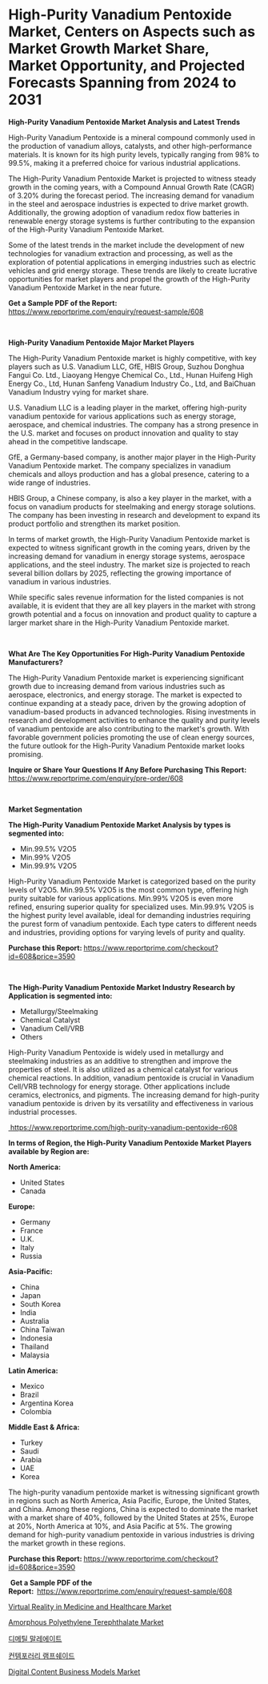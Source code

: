 <p><h1>High-Purity Vanadium Pentoxide Market, Centers on Aspects such as Market Growth Market Share, Market Opportunity, and Projected Forecasts Spanning from 2024 to 2031</h1></p><p><strong>High-Purity Vanadium Pentoxide Market Analysis and Latest Trends</strong></p>
<p><p>High-Purity Vanadium Pentoxide is a mineral compound commonly used in the production of vanadium alloys, catalysts, and other high-performance materials. It is known for its high purity levels, typically ranging from 98% to 99.5%, making it a preferred choice for various industrial applications.</p><p>The High-Purity Vanadium Pentoxide Market is projected to witness steady growth in the coming years, with a Compound Annual Growth Rate (CAGR) of 3.20% during the forecast period. The increasing demand for vanadium in the steel and aerospace industries is expected to drive market growth. Additionally, the growing adoption of vanadium redox flow batteries in renewable energy storage systems is further contributing to the expansion of the High-Purity Vanadium Pentoxide Market.</p><p>Some of the latest trends in the market include the development of new technologies for vanadium extraction and processing, as well as the exploration of potential applications in emerging industries such as electric vehicles and grid energy storage. These trends are likely to create lucrative opportunities for market players and propel the growth of the High-Purity Vanadium Pentoxide Market in the near future.</p></p>
<p><strong>Get a Sample PDF of the Report:&nbsp;</strong> <a href="https://www.reportprime.com/enquiry/request-sample/608">https://www.reportprime.com/enquiry/request-sample/608</a></p>
<p>&nbsp;</p>
<p><strong>High-Purity Vanadium Pentoxide Major Market Players</strong></p>
<p><p>The High-Purity Vanadium Pentoxide market is highly competitive, with key players such as U.S. Vanadium LLC, GfE, HBIS Group, Suzhou Donghua Fangui Co. Ltd., Liaoyang Hengye Chemical Co., Ltd., Hunan Huifeng High Energy Co., Ltd, Hunan Sanfeng Vanadium Industry Co., Ltd, and BaiChuan Vanadium Industry vying for market share.</p><p>U.S. Vanadium LLC is a leading player in the market, offering high-purity vanadium pentoxide for various applications such as energy storage, aerospace, and chemical industries. The company has a strong presence in the U.S. market and focuses on product innovation and quality to stay ahead in the competitive landscape.</p><p>GfE, a Germany-based company, is another major player in the High-Purity Vanadium Pentoxide market. The company specializes in vanadium chemicals and alloys production and has a global presence, catering to a wide range of industries.</p><p>HBIS Group, a Chinese company, is also a key player in the market, with a focus on vanadium products for steelmaking and energy storage solutions. The company has been investing in research and development to expand its product portfolio and strengthen its market position.</p><p>In terms of market growth, the High-Purity Vanadium Pentoxide market is expected to witness significant growth in the coming years, driven by the increasing demand for vanadium in energy storage systems, aerospace applications, and the steel industry. The market size is projected to reach several billion dollars by 2025, reflecting the growing importance of vanadium in various industries.</p><p>While specific sales revenue information for the listed companies is not available, it is evident that they are all key players in the market with strong growth potential and a focus on innovation and product quality to capture a larger market share in the High-Purity Vanadium Pentoxide market.</p></p>
<p>&nbsp;</p>
<p><strong>What Are The Key Opportunities For High-Purity Vanadium Pentoxide Manufacturers?</strong></p>
<p><p>The High-Purity Vanadium Pentoxide market is experiencing significant growth due to increasing demand from various industries such as aerospace, electronics, and energy storage. The market is expected to continue expanding at a steady pace, driven by the growing adoption of vanadium-based products in advanced technologies. Rising investments in research and development activities to enhance the quality and purity levels of vanadium pentoxide are also contributing to the market's growth. With favorable government policies promoting the use of clean energy sources, the future outlook for the High-Purity Vanadium Pentoxide market looks promising.</p></p>
<p><strong>Inquire or Share Your Questions If Any Before Purchasing This Report:</strong> <a href="https://www.reportprime.com/enquiry/pre-order/608">https://www.reportprime.com/enquiry/pre-order/608</a></p>
<p>&nbsp;</p>
<p><strong>Market Segmentation</strong></p>
<p><strong>The High-Purity Vanadium Pentoxide Market Analysis by types is segmented into:</strong></p>
<p><ul><li>Min.99.5% V2O5</li><li>Min.99% V2O5</li><li>Min.99.9% V2O5</li></ul></p>
<p><p>High-Purity Vanadium Pentoxide Market is categorized based on the purity levels of V2O5. Min.99.5% V2O5 is the most common type, offering high purity suitable for various applications. Min.99% V2O5 is even more refined, ensuring superior quality for specialized uses. Min.99.9% V2O5 is the highest purity level available, ideal for demanding industries requiring the purest form of vanadium pentoxide. Each type caters to different needs and industries, providing options for varying levels of purity and quality.</p></p>
<p><strong>Purchase this Report:&nbsp;</strong><a href="https://www.reportprime.com/checkout?id=608&price=3590">https://www.reportprime.com/checkout?id=608&price=3590</a></p>
<p>&nbsp;</p>
<p><strong>The High-Purity Vanadium Pentoxide Market Industry Research by Application is segmented into:</strong></p>
<p><ul><li>Metallurgy/Steelmaking</li><li>Chemical Catalyst</li><li>Vanadium Cell/VRB</li><li>Others</li></ul></p>
<p><p>High-Purity Vanadium Pentoxide is widely used in metallurgy and steelmaking industries as an additive to strengthen and improve the properties of steel. It is also utilized as a chemical catalyst for various chemical reactions. In addition, vanadium pentoxide is crucial in Vanadium Cell/VRB technology for energy storage. Other applications include ceramics, electronics, and pigments. The increasing demand for high-purity vanadium pentoxide is driven by its versatility and effectiveness in various industrial processes.</p></p>
<p><a href="https://www.reportprime.com/high-purity-vanadium-pentoxide-r608">&nbsp;https://www.reportprime.com/high-purity-vanadium-pentoxide-r608</a></p>
<p><strong>In terms of Region, the High-Purity Vanadium Pentoxide Market Players available by Region are:</strong></p>
<p>
    <p> <strong> North America: </strong>
        <ul>
            <li>United States</li>
            <li>Canada</li>
        </ul>
        </p> 
    <p> <strong> Europe: </strong>
        <ul>
            <li>Germany</li>
            <li>France</li>
            <li>U.K.</li>
            <li>Italy</li>
            <li>Russia</li>
        </ul>
        </p> 
    <p> <strong> Asia-Pacific: </strong>
        <ul>
            <li>China</li>
            <li>Japan</li>
            <li>South Korea</li>
            <li>India</li>
            <li>Australia</li>
            <li>China Taiwan</li>
            <li>Indonesia</li>
            <li>Thailand</li>
            <li>Malaysia</li>
        </ul>
        </p> 
    <p> <strong> Latin America: </strong>
        <ul>
            <li>Mexico</li>
            <li>Brazil</li>
            <li>Argentina Korea</li>
            <li>Colombia</li>
        </ul>
        </p> 
    <p> <strong> Middle East & Africa: </strong>
        <ul>
            <li>Turkey</li>
            <li>Saudi</li>
            <li>Arabia</li>
            <li>UAE</li>
            <li>Korea</li>
        </ul>
    </p>
    </p>
<p><p>The high-purity vanadium pentoxide market is witnessing significant growth in regions such as North America, Asia Pacific, Europe, the United States, and China. Among these regions, China is expected to dominate the market with a market share of 40%, followed by the United States at 25%, Europe at 20%, North America at 10%, and Asia Pacific at 5%. The growing demand for high-purity vanadium pentoxide in various industries is driving the market growth in these regions.</p></p>
<p><strong>Purchase this Report: </strong><a href="https://www.reportprime.com/checkout?id=608&price=3590">https://www.reportprime.com/checkout?id=608&price=3590</a></p>
<p>&nbsp;<strong>Get a Sample PDF of the Report:&nbsp;&nbsp;</strong><a href="https://www.reportprime.com/enquiry/request-sample/608">https://www.reportprime.com/enquiry/request-sample/608</a></p>
<p><strong></strong></p>
<p><p><a href="https://issuu.com/reportprime-2/docs/virtual-reality-in-medicine-and-healthcare-market-">Virtual Reality in Medicine and Healthcare Market</a></p><p><a href="https://medium.com/@rontaybrewer02024/amorphous-polyethylene-terephthalate-market-a-global-and-regional-analysis-focus-on-region-e56c69f661f0">Amorphous Polyethylene Terephthalate Market</a></p><p><a href="https://medium.com/@alanperkins1921/%EB%94%94%EB%A9%94%ED%8B%B8-%EB%A7%90%EB%A0%88%EC%9D%B4%ED%8A%B8-%EC%8B%9C%EC%9E%A5-%EA%B7%9C%EB%AA%A8-%EC%84%B1%EC%9E%A5-%EB%8F%99%ED%96%A5-%ED%86%B5%EA%B3%84-%EB%B0%8F-%EC%98%88%EC%B8%A1-2024-2031-05428d6eeb50">디메틸 말레에이트</a></p><p><a href="https://medium.com/@alanperkins1921/%ED%98%84%EB%8C%80-%EB%9E%A8%ED%94%84%EC%89%90%EC%9D%B4%EB%93%9C-%EC%8B%9C%EC%9E%A5-%EA%B0%9C%EC%9A%94-2024%EB%85%84%EB%B6%80%ED%84%B0-2031%EB%85%84%EA%B9%8C%EC%A7%80%EC%9D%98-%EA%B8%80%EB%A1%9C%EB%B2%8C-%EC%8B%9C%EC%9E%A5-%EB%8F%99%ED%96%A5%EA%B3%BC-%EC%A0%84%EB%A7%9D-bc6cff3a4d2e">컨템포러리 램프쉐이드</a></p><p><a href="https://www.linkedin.com/pulse/comprehensive-analysis-global-digital-content-business-models-27uue">Digital Content Business Models Market</a></p></p>